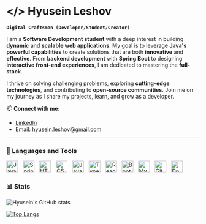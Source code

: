 # </> Hyusein Leshov

**`Digital Craftsman (Developer/Student/Creator)`**

I am a **Software Development student** with a deep interest in building **dynamic** and **scalable web applications**. My goal is to leverage **Java's powerful capabilities** to create solutions that are both **innovative** and **effective**. From **backend development** with **Spring Boot** to designing **interactive front-end experiences**, I am dedicated to mastering the **full-stack**.

I thrive on solving challenging problems, exploring **cutting-edge technologies**, and contributing to **open-source communities**. Join me on my journey as I share my projects, learn, and grow as a developer.

📫 **Connect with me:**
- [LinkedIn](https://www.linkedin.com/in/hyuseinleshov/)
- Email: hyusein.leshov@gmail.com

---

### 🧰 Languages and Tools

<img align="left" alt="Java" width="30px" style="padding-right:10px;" src="https://cdn.jsdelivr.net/gh/devicons/devicon@latest/icons/java/java-original.svg"/>
<img align="left" alt="Spring" width="30px" style="padding-right:10px;" src="https://cdn.jsdelivr.net/gh/devicons/devicon@latest/icons/spring/spring-original.svg" />
<img align="left" alt="HTML" width="30px" style="padding-right:10px;" src="https://cdn.jsdelivr.net/gh/devicons/devicon@latest/icons/html5/html5-original.svg" />
<img align="left" alt="CSS" width="30px" style="padding-right:10px;" src="https://cdn.jsdelivr.net/gh/devicons/devicon@latest/icons/css3/css3-original.svg" />
<img align="left" alt="JavaScript" width="30px" style="padding-right:10px;" src="https://cdn.jsdelivr.net/gh/devicons/devicon@latest/icons/javascript/javascript-original.svg" />
<img align="left" alt="TypeScript" width="30px" style="padding-right:10px;" src="https://cdn.jsdelivr.net/gh/devicons/devicon@latest/icons/typescript/typescript-original.svg" />
<img align="left" alt="React" width="30px" style="padding-right:10px;" src="https://cdn.jsdelivr.net/gh/devicons/devicon@latest/icons/react/react-original.svg" />
<img align="left" alt="Bootstrap" width="30px" style="padding-right:10px;" src="https://cdn.jsdelivr.net/gh/devicons/devicon@latest/icons/bootstrap/bootstrap-original.svg" />
<img align="left" alt="MySQL" width="30px" style="padding-right:10px;" src="https://cdn.jsdelivr.net/gh/devicons/devicon@latest/icons/mysql/mysql-original.svg" />
<img align="left" alt="Git" width="30px" style="padding-right:10px;" src="https://cdn.jsdelivr.net/gh/devicons/devicon@latest/icons/git/git-original.svg" />
<img align="left" alt="Docker" width="30px" style="padding-right:10px;" src="https://cdn.jsdelivr.net/gh/devicons/devicon@latest/icons/docker/docker-original.svg" />
<br />

#

### 📊 Stats

![Hyusein's GitHub stats](https://github-readme-stats.vercel.app/api?username=hyuseinleshov&show_icons=true&theme=gruvbox&hide=stars)

[![Top Langs](https://github-readme-stats.vercel.app/api/top-langs/?username=hyuseinleshov&layout=compact&theme=gruvbox)](https://github.com/hyuseinleshov/github-readme-stats)
